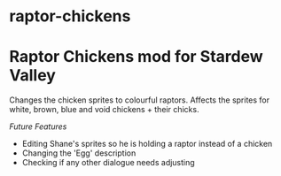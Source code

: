 # raptor-chickens
Raptor Chickens mod for Stardew Valley
==========================================

Changes the chicken sprites to colourful raptors. Affects the sprites for white, brown, blue and void chickens + their chicks.



*Future Features*
- Editing Shane's sprites so he is holding a raptor instead of a chicken
- Changing the 'Egg' description
- Checking if any other dialogue needs adjusting

